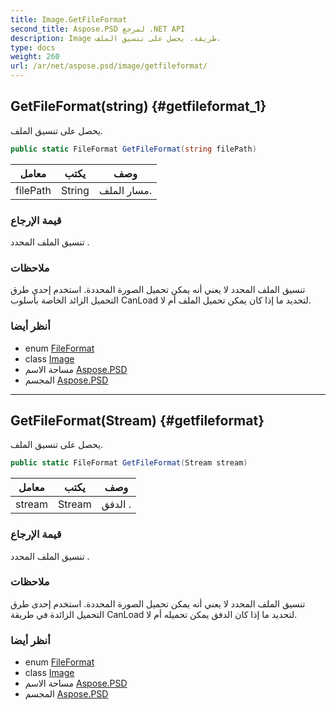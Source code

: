 ```yaml
---
title: Image.GetFileFormat
second_title: Aspose.PSD لمرجع .NET API
description: Image طريقة. يحصل على تنسيق الملف.
type: docs
weight: 260
url: /ar/net/aspose.psd/image/getfileformat/
---
```

## GetFileFormat(string) {#getfileformat_1}

يحصل على تنسيق الملف.

```csharp
public static FileFormat GetFileFormat(string filePath)
```

| معامل | يكتب | وصف |
| --- | --- | --- |
| filePath | String | مسار الملف. |

### قيمة الإرجاع

تنسيق الملف المحدد .

### ملاحظات

تنسيق الملف المحدد لا يعني أنه يمكن تحميل الصورة المحددة. استخدم إحدى طرق التحميل الزائد الخاصة بأسلوب CanLoad لتحديد ما إذا كان يمكن تحميل الملف أم لا.

### أنظر أيضا

* enum [FileFormat](../../fileformat/)
* class [Image](../)
* مساحة الاسم [Aspose.PSD](../../image/)
* المجسم [Aspose.PSD](../../../)

---

## GetFileFormat(Stream) {#getfileformat}

يحصل على تنسيق الملف.

```csharp
public static FileFormat GetFileFormat(Stream stream)
```

| معامل | يكتب | وصف |
| --- | --- | --- |
| stream | Stream | الدفق . |

### قيمة الإرجاع

تنسيق الملف المحدد .

### ملاحظات

تنسيق الملف المحدد لا يعني أنه يمكن تحميل الصورة المحددة. استخدم إحدى طرق التحميل الزائدة في طريقة CanLoad لتحديد ما إذا كان الدفق يمكن تحميله أم لا.

### أنظر أيضا

* enum [FileFormat](../../fileformat/)
* class [Image](../)
* مساحة الاسم [Aspose.PSD](../../image/)
* المجسم [Aspose.PSD](../../../)


